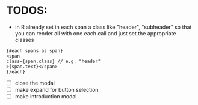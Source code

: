 # TODOS:

- in R already set in each span a class like "header", "subheader" so that you can render all with one each call and just set
  the appropriate classes

```svelte
{#each spans as span}
<span
class={span.class} // e.g. "header"
>{span.text}</span>
{/each}
```

- [ ] close the modal
- [ ] make expand for button selection
- [ ] make introduction modal
